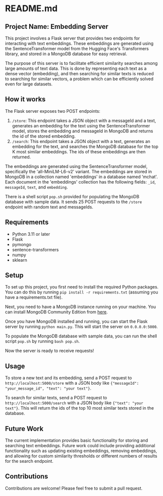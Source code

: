 # README.md

## Project Name: Embedding Server

This project involves a Flask server that provides two endpoints for interacting with text embeddings. These embeddings are generated using the SentenceTransformer model from the Hugging Face's Transformers library, and stored in a MongoDB database for easy retrieval.

The purpose of this server is to facilitate efficient similarity searches among large amounts of text data. This is done by representing each text as a dense vector (embedding), and then searching for similar texts is reduced to searching for similar vectors, a problem which can be efficiently solved even for large datasets.

## How it works

The Flask server exposes two POST endpoints:

1. `/store`: This endpoint takes a JSON object with a messageId and a text, generates an embedding for the text using the SentenceTransformer model, stores the embedding and messageId in MongoDB and returns the id of the stored embedding.
2. `/search`: This endpoint takes a JSON object with a text, generates an embedding for the text, and searches the MongoDB database for the top K most similar embeddings. The ids of these embeddings are then returned.

The embeddings are generated using the SentenceTransformer model, specifically the 'all-MiniLM-L6-v2' variant. The embeddings are stored in MongoDB in a collection named 'embeddings' in a database named 'mchat'. Each document in the 'embeddings' collection has the following fields: `_id`, `messageId`, `text`, and `embedding`.

There is a shell script `pop.sh` provided for populating the MongoDB database with sample data. It sends 25 POST requests to the `/store` endpoint with random text and messageIds.

## Requirements

- Python 3.11 or later
- Flask
- pymongo
- sentence-transformers
- numpy
- sklearn

## Setup

To set up this project, you first need to install the required Python packages. You can do this by running `pip install -r requirements.txt` (assuming you have a requirements.txt file).

Next, you need to have a MongoDB instance running on your machine. You can install MongoDB Community Edition from [here](https://www.mongodb.com/try/download/community).

Once you have MongoDB installed and running, you can start the Flask server by running `python main.py`. This will start the server on `0.0.0.0:5000`.

To populate the MongoDB database with sample data, you can run the shell script `pop.sh` by running `bash pop.sh`.

Now the server is ready to receive requests!

## Usage

To store a new text and its embedding, send a POST request to `http://localhost:5000/store` with a JSON body like `{"messageId": "your_message_id", "text": "your text"}`.

To search for similar texts, send a POST request to `http://localhost:5000/search` with a JSON body like `{"text": "your text"}`. This will return the ids of the top 10 most similar texts stored in the database.

## Future Work

The current implementation provides basic functionality for storing and searching text embeddings. Future work could include providing additional functionality such as updating existing embeddings, removing embeddings, and allowing for custom similarity thresholds or different numbers of results for the search endpoint.

## Contributions

Contributions are welcome! Please feel free to submit a pull request.
